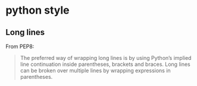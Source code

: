 # python style

## Long lines

From PEP8:

> The preferred way of wrapping long lines is by using Python’s implied line continuation inside parentheses, brackets and braces. Long lines can be broken over multiple lines by wrapping expressions in parentheses.
